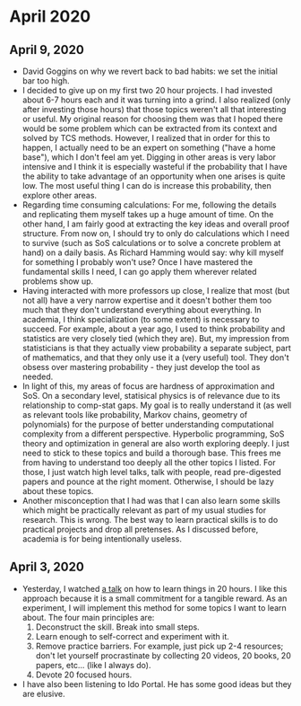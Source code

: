 # April 2020

## April 9, 2020

- David Goggins on why we revert back to bad habits: we set the initial bar too high.
- I decided to give up on my first two 20 hour projects. I had invested about 6-7 hours each and it was turning into a grind. I also realized (only after investing those hours) that those topics weren't all that interesting or useful. My original reason for choosing them was that I hoped there would be some problem which can be extracted from its context and solved by TCS methods. However, I realized that in order for this to happen, I actually need to be an expert on something ("have a home base"), which I don't feel am yet. Digging in other areas is very labor intensive and I think it is especially wasteful if the probability that I have the ability to take advantage of an opportunity when one arises is quite low. The most useful thing I can do is increase this probability, then explore other areas.
- Regarding time consuming calculations: For me, following the details and replicating them myself takes up a huge amount of time. On the other hand, I am fairly good at extracting the key ideas and overall proof structure. From now on, I should try to only do calculations which I need to survive (such as SoS calculations or to solve a concrete problem at hand) on a daily basis. As Richard Hamming would say: why kill myself for something I probably won't use? Once I have mastered the fundamental skills I need, I can go apply them wherever related problems show up.
- Having interacted with more professors up close, I realize that most (but not all) have a very narrow expertise and it doesn't bother them too much that they don't understand everything about everything. In academia, I think specialization (to some extent) is necessary to succeed. For example, about a year ago, I used to think probability and statistics are very closely tied (which they are). But, my impression from statisticians is that they actually view probability a separate subject, part of mathematics, and that they only use it a (very useful) tool. They don't obsess over mastering probability - they just develop the tool as needed.
- In light of this, my areas of focus are hardness of approximation and SoS. On a secondary level, statisical physics is of relevance due to its relationship to comp-stat gaps. My goal is to really understand it (as well as relevant tools like probability, Markov chains, geometry of polynomials) for the purpose of better understanding computational complexity from a different perspective. Hyperbolic programming, SoS theory and optimization in general are also worth exploring deeply. I just need to stick to these topics and build a thorough base. This frees me from having to understand too deeply all the other topics I listed. For those, I just watch high level talks, talk with people, read pre-digested papers and pounce at the right moment. Otherwise, I should be lazy about these topics.
- Another misconception that I had was that I can also learn some skills which might be practically relevant as part of my usual studies for research. This is wrong. The best way to learn practical skills is to do practical projects and drop all pretenses. As I discussed before, academia is for being intentionally useless.

## April 3, 2020

- Yesterday, I watched [a talk](https://www.youtube.com/watch?v=5MgBikgcWnY) on how to learn things in 20 hours. I like this approach because it is a small commitment for a tangible reward. As an experiment, I will implement this method for some topics I want to learn about. The four main principles are:
  1. Deconstruct the skill. Break into small steps.
  2. Learn enough to self-correct and experiment with it.
  3. Remove practice barriers. For example, just pick up 2-4 resources; don't let yourself procrastinate by collecting 20 videos, 20 books, 20 papers, etc... (like I always do).
  4. Devote 20 focused hours.
- I have also been listening to Ido Portal. He has some good ideas but they are elusive.
